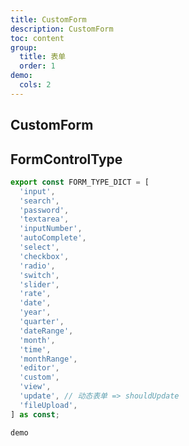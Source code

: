 ```yaml
---
title: CustomForm
description: CustomForm
toc: content
group:
  title: 表单
  order: 1
demo:
  cols: 2
---
```


## CustomForm

## FormControlType

```ts
export const FORM_TYPE_DICT = [
  'input',
  'search',
  'password',
  'textarea',
  'inputNumber',
  'autoComplete',
  'select',
  'checkbox',
  'radio',
  'switch',
  'slider',
  'rate',
  'date',
  'year',
  'quarter',
  'dateRange',
  'month',
  'time',
  'monthRange',
  'editor',
  'custom',
  'view',
  'update', // 动态表单 => shouldUpdate
  'fileUpload',
] as const;
```

<code src='./demo/index.tsx'>demo<code>
